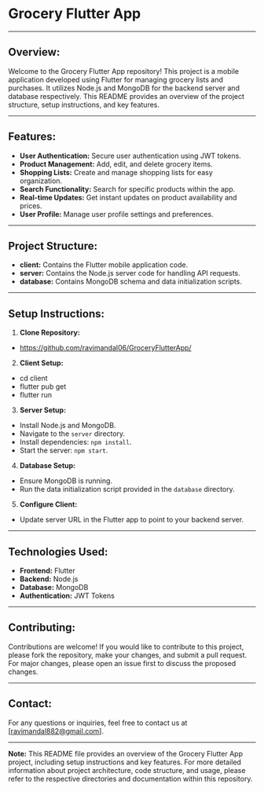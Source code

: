 # Grocery Flutter App

---

## Overview:
Welcome to the Grocery Flutter App repository! This project is a mobile application developed using Flutter for managing grocery lists and purchases. It utilizes Node.js and MongoDB for the backend server and database respectively. This README provides an overview of the project structure, setup instructions, and key features.

---

## Features:

- **User Authentication:** Secure user authentication using JWT tokens.
- **Product Management:** Add, edit, and delete grocery items.
- **Shopping Lists:** Create and manage shopping lists for easy organization.
- **Search Functionality:** Search for specific products within the app.
- **Real-time Updates:** Get instant updates on product availability and prices.
- **User Profile:** Manage user profile settings and preferences.

---

## Project Structure:

- **client:** Contains the Flutter mobile application code.
- **server:** Contains the Node.js server code for handling API requests.
- **database:** Contains MongoDB schema and data initialization scripts.

---

## Setup Instructions:

1. **Clone Repository:**
- https://github.com/ravimandal06/GroceryFlutterApp/


2. **Client Setup:**
- cd client
- flutter pub get
- flutter run


3. **Server Setup:**
- Install Node.js and MongoDB.
- Navigate to the `server` directory.
- Install dependencies: `npm install`.
- Start the server: `npm start`.

4. **Database Setup:**
- Ensure MongoDB is running.
- Run the data initialization script provided in the `database` directory.

5. **Configure Client:**
- Update server URL in the Flutter app to point to your backend server.

---

## Technologies Used:

- **Frontend:** Flutter
- **Backend:** Node.js
- **Database:** MongoDB
- **Authentication:** JWT Tokens

---

## Contributing:
Contributions are welcome! If you would like to contribute to this project, please fork the repository, make your changes, and submit a pull request. For major changes, please open an issue first to discuss the proposed changes.

---

## Contact:
For any questions or inquiries, feel free to contact us at [ravimandal882@gmail.com].

---

**Note:**
This README file provides an overview of the Grocery Flutter App project, including setup instructions and key features. For more detailed information about project architecture, code structure, and usage, please refer to the respective directories and documentation within this repository.

